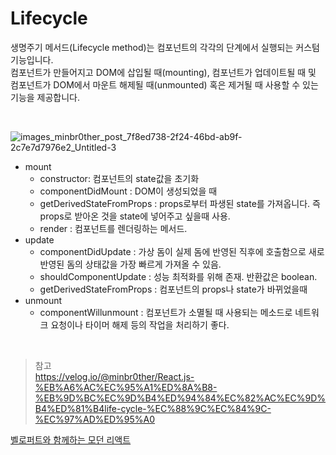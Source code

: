 # Lifecycle

생명주기 메서드(Lifecycle method)는 컴포넌트의 각각의 단계에서 실행되는 커스텀 기능입니다. <br>
컴포넌트가 만들어지고 DOM에 삽입될 때(mounting), 컴포넌트가 업데이트될 때 및 컴포넌트가 DOM에서 마운트 해제될 때(unmounted) 혹은 제거될 때 사용할 수 있는 기능을 제공합니다.

<br>

![images_minbr0ther_post_7f8ed738-2f24-46bd-ab9f-2c7e7d7976e2_Untitled-3](https://user-images.githubusercontent.com/92196967/210913900-6b4ec1b0-56b1-424b-a76c-238f6cd24782.png)

- mount
  - constructor: 컴포넌트의 state값을 초기화
  - componentDidMount : DOM이 생성되었을 때
  - getDerivedStateFromProps : props로부터 파생된 state를 가져옵니다. 즉 props로 받아온 것을 state에 넣어주고 싶을때 사용.
  - render : 컴포넌트를 렌더링하는 메서드.
- update
  - componentDidUpdate : 가상 돔이 실제 돔에 반영된 직후에 호출함으로 새로 반영된 돔의 상태값을 가장 빠르게 가져올 수 있음.
  - shouldComponentUpdate : 성능 최적화를 위해 존재. 반환값은 boolean.
  - getDerivedStateFromProps : 컴포넌트의 props나 state가 바뀌었을때
- unmount
  - componentWillunmount : 컴포넌트가 소멸될 때 사용되는 메소드로 네트워크 요청이나 타이머 해제 등의 작업을 처리하기 좋다.

<br>

> 참고 <br> https://velog.io/@minbr0ther/React.js-%EB%A6%AC%EC%95%A1%ED%8A%B8-%EB%9D%BC%EC%9D%B4%ED%94%84%EC%82%AC%EC%9D%B4%ED%81%B4life-cycle-%EC%88%9C%EC%84%9C-%EC%97%AD%ED%95%A0

[벨로퍼트와 함께하는 모던 리액트](https://react.vlpt.us/basic/25-lifecycle.html)
